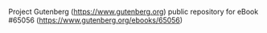Project Gutenberg (https://www.gutenberg.org) public repository for
eBook #65056 (https://www.gutenberg.org/ebooks/65056)
